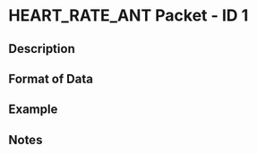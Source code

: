 # HEART_RATE_ANT Packet - ID 1 #

## Description ##


## Format of Data ##

## Example ##

## Notes ##